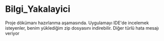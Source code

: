 # Bilgi_Yakalayici
Proje dökümanı hazırlanma aşamasında.
Uygulamayı IDE'de incelemek isteyenler, benim yüklediğim zip dosyasını indirebilir. Diğer türlü hata mesajı veriyor 
